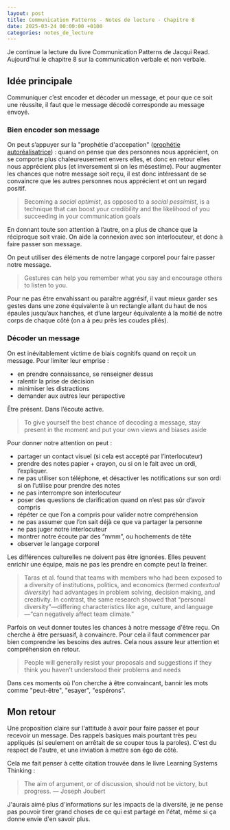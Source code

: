 ```yaml
---
layout: post
title: Communication Patterns - Notes de lecture - Chapitre 8
date: 2025-03-24 00:00:00 +0100
categories: notes_de_lecture
---
```

Je continue la lecture du livre Communication Patterns de Jacqui Read. 
Aujourd'hui le chapitre 8 sur la communication verbale et non verbale. 

## Idée principale
Communiquer c’est encoder et décoder un message, et pour que ce soit une réussite, il faut que le message décodé corresponde au message envoyé. 

### Bien encoder son message
On peut s’appuyer sur la "prophétie d'accepation" ([prophétie autoréalisatrice](https://fr.wikipedia.org/wiki/Proph%C3%A9tie_autor%C3%A9alisatrice)) : quand on pense que des personnes nous apprécient, on se comporte plus chaleureusement envers elles, et donc en retour elles nous apprécient plus (et inversement si on les mésestime). 
Pour augmenter les chances que notre message soit reçu, il est donc intéressant de se convaincre que les autres personnes nous apprécient et ont un regard positif. 

> Becoming a *social optimist*, as opposed to a *social pessimist*, is a technique that can boost your credibility and the likelihood of you succeeding in your communication goals

En donnant toute son attention à l’autre, on a plus de chance que la réciproque soit vraie. 
On aide la connexion avec son interlocuteur, et donc à faire passer son message. 

On peut utiliser des éléments de notre langage corporel pour faire passer notre message.

> Gestures can help you remember what you say and encourage others to listen to you.

Pour ne pas être envahissant ou paraître aggrésif, il vaut mieux garder ses gestes dans une zone équivalente à un rectangle allant du haut de nos épaules jusqu’aux hanches, et d’une largeur équivalente à la moitié de notre corps de chaque côté (on a à peu près les coudes pliés). 

### Décoder un message
On est inévitablement victime de biais cognitifs quand on reçoit un message. 
Pour limiter leur emprise : 
- en prendre connaissance, se renseigner dessus
- ralentir la prise de décision
- minimiser les distractions
- demander aux autres leur perspective

Être présent. 
Dans l’écoute active. 

> To give yourself the best chance of decoding a message, stay present in the moment and put your own views and biases aside
 
Pour donner notre attention on peut : 
- partager un contact visuel (si cela est accepté par l’interlocuteur)
- prendre des notes papier + crayon, ou si on le fait avec un ordi, l’expliquer.
- ne pas utiliser son téléphone, et désactiver les notifications sur son ordi si on l’utilise pour prendre des notes
- ne pas interrompre son interlocuteur
- poser des questions de clarification quand on n’est pas sûr d’avoir compris
- répéter ce que l’on a compris pour valider notre compréhension
- ne pas assumer que l’on sait déjà ce que va partager la personne
- ne pas juger notre interlocuteur
- montrer notre écoute par des “mmm”, ou hochements de tête
- observer le langage corporel

Les différences culturelles ne doivent pas être ignorées. 
Elles peuvent enrichir une équipe, mais ne pas les prendre en compte peut la freiner. 

> Taras et al. found that teams with members who had been exposed to a diversity of institutions, politics, and economics (termed *contextual diversity*) had advantages in problem solving, decision making, and creativity. 
> In contrast, the same research showed that “personal diversity”—differing characteristics like age, culture, and language—“can negatively affect team climate.”

Parfois on veut donner toutes les chances à notre message d'être reçu. 
On cherche à être persuasif, à convaincre. 
Pour cela il faut commencer par bien comprendre les besoins des autres. 
Cela nous assure leur attention et compréhension en retour.

> People will generally resist your proposals and suggestions if they think you haven’t understood their problems and needs

Dans ces moments où l'on cherche à être convaincant, bannir les mots comme "peut-être", "esayer", "espérons". 

## Mon retour
Une proposition claire sur l'attitude à avoir pour faire passer et pour recevoir un message. 
Des rappels basiques mais pourtant très peu appliqués (si seulement on arrêtait de se couper tous la paroles). 
C'est du respect de l'autre, et une inviation à mettre son égo de côté. 

Cela me fait penser à cette citation trouvée dans le livre Learning Systems Thinking : 

> The aim of argument, or of discussion, should not be victory, but progress.
> — Joseph Joubert

J'aurais aimé plus d'informations sur les impacts de la diversité, je ne pense pas pouvoir tirer grand choses de ce qui est partagé en l'état, même si ça donne envie d'en savoir plus. 